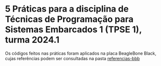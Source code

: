 # 5 Práticas para a disciplina de Técnicas de Programação para Sistemas Embarcados 1 (TPSE 1), turma 2024.1

Os códigos feitos nas práticas foram aplicados na placa BeagleBone Black, cujas referências podem ser consultadas na pasta [referencias-bbb](https://github.com/isrreal/TPSE1-praticas/tree/main/TPSE1-praticas/referencias-bbb
)
